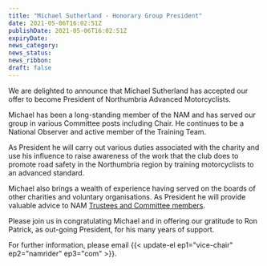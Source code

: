 ```yaml
---
title: "Michael Sutherland - Honorary Group President"
date: 2021-05-06T16:02:51Z
publishDate: 2021-05-06T16:02:51Z
expiryDate: 
news_category:
news_status: 
news_ribbon: 
draft: false
---
```


We are delighted to announce that Michael Sutherland has accepted our offer to become President of Northumbria Advanced Motorcyclists.

Michael has been a long-standing member of the NAM and has served our group in various Committee posts including Chair. He continues to be a National Observer and active member of the Training Team.

As President he will carry out various duties associated with the charity and use his influence to raise awareness of the work that the club does to promote road safety in the Northumbria region by training motorcyclists to an advanced standard.

Michael also brings a wealth of experience having served on the boards of other charities and voluntary organisations. As President he will provide valuable advice to NAM [Trustees and Committee members](/about/team/ "Go to the NAM team page").

Please join us in congratulating Michael and in offering our gratitude to Ron Patrick, as out-going President, for his many years of support.

For further information, please email {{< update-el ep1="vice-chair" ep2="namrider" ep3="com" >}}.



